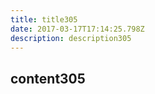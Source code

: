 ```yaml
---
title: title305
date: 2017-03-17T17:14:25.798Z
description: description305
---
```


## content305
  
